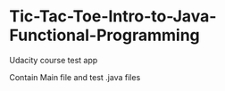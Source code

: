 # Tic-Tac-Toe-Intro-to-Java-Functional-Programming
Udacity course test app

Contain Main file and test .java files
